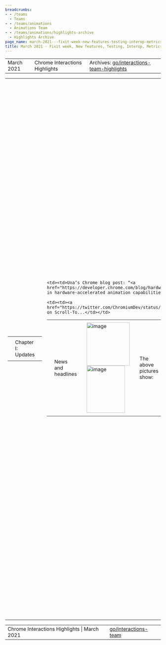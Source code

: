 ```yaml
---
breadcrumbs:
- - /teams
  - Teams
- - /teams/animations
  - Animations Team
- - /teams/animations/highlights-archive
  - Highlights Archive
page_name: march-2021---fixit-week-new-features-testing-interop-metrics-and-more
title: March 2021 - Fixit week, New features, Testing, Interop, Metrics and more!
---
```


<table>
<tr>

<td>March 2021</td>

<td>Chrome Interactions Highlights</td>

<td>Archives: <a href="http://go/animations-team-highlights">go/interactions-team-highlights</a></td>

</tr>
</table>

<table>
<tr>

<td><table></td>
<td><tr></td>

<td><td>Chapter I: Updates</td></td>

<td></tr></td>
<td></table></td>

<td><table></td>
<td><tr></td>

<td><td>News and headlines</td></td>

<td><td><img alt="image" src="https://lh5.googleusercontent.com/8Rx9baQSC1D5OKFFterOr8Ep4YoxqFThALN73pUPewvq4fUaFUVlOksg2JThWYNqD2QU0BRVezKD9fDNXj0MxRN_zt-N7G4vHYsyjkqd35ob51icSH-87sJV-20hBNTPOAPYrrD2w0Ggrg7eVUtIUmR1reIvSKYemlzjfdfzvl4nysCh" height=140 width=139><img alt="image" src="https://lh4.googleusercontent.com/M_WQs-eMjr2z7Vo1B5MnwO02b2XhJRNzBPsaLddW8yBxbwu7AFSBm-tTfR-T1MBMMsT7gy6SQX95J8YEB_IMV3TJobogfhmBZpmgZS19VQ4UwO1Kr2y0pS162qw9jLAiuMnRdNwqV-8OQfbaXlL5jaue5_GBlUhvfyox1n9X-FQUF3Xg" height=153 width=124></td></td>

<td><td>The above pictures show:</td></td>

    <td><td>Una’s Chrome blog post: “<a
    href="https://developer.chrome.com/blog/hardware-accelerated-animations/">Updates
    in hardware-accelerated animation capabilities</a>”</td></td>

    <td><td><a
    href="https://twitter.com/ChromiumDev/status/1366422289441566736">Tweet</a>
    on Scroll-To...</td></td>

<td><td>Bug status update</td></td>

<td><td><img alt="image" src="https://lh4.googleusercontent.com/baJ0Vl-hujPKzdTypC9eeqvk7ifk30XYovJ4uKFZkJakYRVVlj6OKrwwwWKebHate9YPgSail2_yQQla7zP0lkNl0f9uAALZYQGJpDtD0C0iu6rKr6Dd7wsbnIFj8c1VzybSQThgKefFBNFXRcXStkEohFZvUeCdMipFfADVUw7bT97y" height=77 width=140><img alt="image" src="https://lh5.googleusercontent.com/0nTwbFbyafdWtsV8h2di3l5lOqebkNcmCG6OfwwQi6SLLEsSA3dJCt-l3D_KqAn6cUbawHVyx77DHwvlpuzr7MGfv6ZsSiUR41JUbYVS9R5VRzaetVQ3JatAn-jgUfRRzYk91bQYptKWiD6_CC62pzqT-oF2VEvhy4Nmnq3XuIRMQrpy" height=76 width=140></td></td>

<td><td>Our team did an awesome work on bug fixing this sprint...and during perf too!</td></td>

<td><td>This is likely due to our fixit week effort which is proudly introduced in the next chapter...</td></td>

<td></tr></td>
<td></table></td>

<td><table></td>
<td><tr></td>

<td><td>Chapter II: Fixit Week!</td></td>

<td></tr></td>
<td></table></td>

<td><table></td>
<td><tr></td>

<td><td><a href="http://go/interactions-fixit-2021q1">Overall stats</a></td></td>

<td><td>Our team had a fixit week during Mar 1~5, and the team made tremendous progress!</td></td>

<td><td>Bugs we closed: <a href="https://bugs.chromium.org/u/2341872843/hotlists/Interactions-FixIt-2021Q1">40</a> including:</td></td>

    <td><td>P1s fixed: 4</td></td>

    <td><td>P2s fixed: 11</td></td>

    <td><td>P3s fixed: 7</td></td>

    <td><td>Others (WAIs, dups): 18</td></td>

<td><td>Bugs re-triaged: <a href="https://bugs.chromium.org/u/flackr@chromium.org/hotlists/Interactions-2021-Retriage">19</a> including:</td></td>

    <td><td>Fixed: 2</td></td>

    <td><td>Closed: 6</td></td>

    <td><td>Assigned to another team: 1</td></td>

<td></tr></td>
<td></table></td>

<td><table></td>
<td><tr></td>

<td><td>De-flake scroll snap tests</td></td>

<td><td>kevers@ focused on deflaking scroll snap tests during fix it week. Here are some common causes of flakes:</td></td>

    <td><td>Files containing too many subtests triggering timeouts. We cannot
    always accelerate the scroll timing. The tests have a 6s budget and can take
    3x longer than expected when machines are under load.</td></td>

    <td><td>Incorrectly detecting the end of an animation. Waits on a gesture or
    key event resolve when queued and not when handled. This can result on the
    scroll end being detected before it has even started! To address, we now
    wait for scroll events.</td></td>

<td><td>Outcome:</td></td>

    <td><td>Landed 7 CLs</td></td>

    <td><td>Removed 14 lines from test expectations.</td></td>

    <td><td>Fixed 10 test files</td></td>

    <td><td>Closed 8 bugs</td></td>

<td><td>Fix pointer events flaky tests</td></td>

<td><td>liviutinta@’s focused on pointer events tests marked in TestExpectations file:</td></td>

    <td><td>Using sendkeys instead of keyDown, keyUp</td></td>

        <td><td>Landed 1 <a
        href="https://chromium-review.googlesource.com/c/chromium/src/+/2737916">CL</a>
        that fixed 4 tests.</td></td>

    <td><td>Marked in TestExpectations:</td></td>

        <td><td>For <a href="http://crbug.com/893480">crbug.com/893480</a> the
        remaining 8 tests in Test Expectations need implementation keyUp/keyDown
        as it allows for multiple keys pressed at once</td></td>

        <td><td>For <a href="http://crbug.com/1140611">crbug.com/1140611</a>
        there’s “Element click intercepted error” thrown from test driver (2
        tests)</td></td>

    <td><td>Few web tests flaky because pointermove coalescing was not taken
    into account (1 WIP <a
    href="https://chromium-review.googlesource.com/c/chromium/src/+/2745276">CL</a>,
    2 tests, 5 related issues)</td></td>

<td></tr></td>
<td><tr></td>

<td><td>Fixing clusterfuzz crashes</td></td>

<td><td>xidachen@ worked on fixing clusterfuzz crashes:</td></td>

    <td><td>They usually have a minimal test case, easy to diagnose</td></td>

    <td><td>These are crashes can happen in the real world</td></td>

    <td><td>Often times it is due to our coding missing edge cases</td></td>

<td><td>Outcome: Landed 2 CLs and fixed 2 bugs. In additional to that, xidachen@ also closed a few touch-action related bugs.</td></td>

<td></tr></td>
<td></table></td>

<td><table></td>
<td><tr></td>

<td><td>Chapter III: New features</td></td>

<td></tr></td>
<td></table></td>

<td><table></td>
<td><tr></td>

<td><td>Animations in display locked subtrees</td></td>

<td><td><img alt="image" src="https://lh3.googleusercontent.com/gXn-G235ngNBZqnmVTdwJK5JsmZSu8eeCwhoRJs4TZQoAwU-F2PgGaOZb_uU8zV18Nifvs8SAWH96eny1NaJPWzhoAl3L2SjJ6kXcV9ZHr-OPGNsroy4-2v1UzenxwYZfrAQ0wBI9GGj2VxR-3oiab8F5vtaM0hd0Psp7ll7fWD0RcbW" height=239 width=283></td></td>

<td><td>kevers@ is working on this performance optimization, which effectively “pause” CSS animations/transitions that are not rendered due to content-visibility, while direct queries must still produce correct results.</td></td>

<td><td>The above demo shows that animation events stop firing while content is hidden, which is a direct consequence of not updating hidden animations due to the normal passage of time. Calculations requiring a fresh style update are correctly resolved on demand.</td></td>

<td><td>Composite background-color animation</td></td>

<td><td>xidachen@ fixed a crash which is due to missing repaint. He is also working on two known problems in order to restart finch experiment.</td></td>

<td><td>Scroll to element</td></td>

<td><td><img alt="image" src="https://lh6.googleusercontent.com/py8m0A7cqlby60QF-ayhnnAx0D5qNgt5tXjcZch6XaSmea-TKeG4tEscN66ShBCpdiacNSN-mK93HZ0kJEvC4EWD-gPBSd49UjBWh4QkwPkYzK6pQcGXtCZHzNK5ZlvtSGeismWyBhfb4Iy3CDNG3IEk0TFVyqBEGOv6ApprIstxIxp_" height=159 width=283></td></td>

<td><td>flackr@ developed a <a href="https://chrome.google.com/webstore/detail/scroll-to/hjaaolhckkhdkamciipnogbbiafgbcil">scroll-to extension</a></td></td>

    <td><td><a href="https://github.com/flackr/scroll-to-extension">Source</a>
    code is available</td></td>

    <td><td>Scrolls to selected element</td></td>

    <td><td>Rejects <a
    href="https://github.com/WICG/scroll-to-text-fragment/blob/main/EXTENSIONS.md#css-selector-restrictions">restricted
    CSS selectors</a></td></td>

<td></tr></td>
<td><tr></td>

<td><td>Google Meet FPS optimization</td></td>

<td><td><img alt="image" src="https://lh4.googleusercontent.com/lSNmrAN5LzgMhOS2CppDDmbPza5nWwaPmqI0fgEBEblh7q2FbNV5iij-Kt_UkKQp2qOjt3xqEl5NH_rKGePmxJdxYC7jLFxxRZAqfZ2zmK6QxLjhYyHnpQ8QMSIE__2Ywnn1emJB_RXDBZeEHdw82iS2SCogBXfgZH2GR-qWcE9Ep2Qq" height=405 width=283></td></td>

<td><td>zmo@ plumbed minimum tick interval of animations, which requires</td></td>

    <td><td><a
    href="https://chromium-review.googlesource.com/c/chromium/src/+/2716656">Calculate
    minimum tick interval</a></td></td>

    <td><td><a
    href="https://chromium-review.googlesource.com/c/chromium/src/+/2730045">Used
    in tick rate heuristic</a></td></td>

<td><td>After the above change, flackr@ found that meet still wasn’t showing 60fps. More investigation shows that meet had incorrect animation. Specifically 0.6s 3 keyframe animation with steps(18) should be 30fps, but 18 animation-timing-function steps is applied between each pair of keyframes. flackr@ is currently working with meet team to further optimize this.</td></td>

<td><td>Penetrating context menu image selection</td></td>

<td><td><img alt="image" src="https://lh4.googleusercontent.com/3WSJTjHaw94sUraj0T8JhdTWDJwtGtJpEijrluAiFSX1fsZCK4RwhgbVYnTxO5sxJu4oRogVdOo-Q9JDnQoM9Zt_taRYYXV2YBK-WUUcDIDiSbmszSq5EY3AGY4r2-zHhqx5VbT3Z8YwinxWir0Rofi5oDy1QUmsdKYe37T2EsI2yEY5" height=215 width=283></td></td>

<td><td>The feature is implemented by benwgold@ where flackr@ is an active reviewer. Specifically, this feature allows right click / long press to find images below targeted element.</td></td>

<td><td>In this <a href="https://output.jsbin.com/rucoyak">demo</a>, an image label element completely covers the image. Without penetrating image selection, one could not save the image without inspecting the page.</td></td>

<td><td>Disable double tap to zoom</td></td>

<td><td>liviutinta@ landed <a href="https://chromium-review.googlesource.com/q/bug:1108987">CLs</a> disabling DTZ for meta viewport tags such as:</td></td>

    <td><td>&lt;meta name=”viewport” content=”device-width”&gt;</td></td>

    <td><td>&lt;meta name=”viewport” content=”initial-scale=1”&gt; , for any
    initial-scale &gt;=1 we’ll disable DTZ</td></td>

    <td><td>&lt;meta name=”viewport” content=”minimum-scale=1”&gt;,
    minimum-scale &gt;=1 implies initial-scale &gt;= 1</td></td>

    <td><td>Combinations of the above</td></td>

<td><td>The <a href="https://groups.google.com/a/chromium.org/g/blink-dev/c/dXztlK096rs/m/6DKc6nhcCQAJ">I2S</a> API owners approved, and we have started finch experiment for 50% canary.</td></td>

<td></tr></td>
<td></table></td>

<td><table></td>
<td><tr></td>

<td><td>Chapter IV: Testing</td></td>

<td></tr></td>
<td></table></td>

<td><table></td>
<td><tr></td>

<td><td>Move virtual scroll-snap tests</td></td>

<td><td>The problem with virtual/threaded is that it doesn’t guarantee that scroll snap tests run on the compositor. Thus kevers@ moved the tests to threaded-prefer-compositing, which ensures that the composited path is being used. This change exposed that we had limited testing of scroll snap with composited scrolling and temporarily introduced 7 new entries in the TestExpectations file. These failures have now been addressed.</td></td>

<td><td>Automate WPT test using testdriver action API</td></td>

<td><td><img alt="image" src="https://lh6.googleusercontent.com/y5VfiIiUaDOm-G9ldk2gNytVwyx9DgTmvVSZZKzqvdkUBQ5JEV5z40t9YfledkhNAgqYpbskH9vTP5VCnryyOJMIRzz0ak45JZmMW29ZedQQGpVYzR7cg8NHxYQfHtJM3J6-C4o9ePXJBXFBszOwpeUxUfvoJh6mH49V_uQwhdBM5Jpe" height=185 width=283></td></td>

<td><td>lanwei@ kept working on automate WPT test and making good progress.</td></td>

<td></tr></td>
<td></table></td>

<td><table></td>
<td><tr></td>

<td><td>Chapter V: Stability fixes</td></td>

<td><td>kevers@ fixed a problem when running user code (Javascript) that can result in the destruction of an execution context. The solution is to double check if the context is used downstream of script execution.</td></td>

<td></tr></td>
<td></table></td>

<td><table></td>
<td><tr></td>

<td><td>Chapter VI: Interop fixes</td></td>

<td></tr></td>
<td></table></td>

<td><table></td>
<td><tr></td>

<td><td>Sticky interop investigation</td></td>

<td><td><img alt="image" src="https://lh4.googleusercontent.com/xCplj7tBIokIzfY3bN1pO4H07CEWAZq9qG8C9p8DmlfYfor-6CGO4h9OdyDZsR03gCf5esw4S1xIsIvYiyLRBcxvS1C7k6zIDFvS_111zX_QJjBHotjN4mBbY_Gj7VMV51LgF9b9OkIw1SU2Tld6sb6IpufwOub1V2YeJK-ShNRd0XPB" height=167 width=283></td></td>

<td><td>flackr@ created <a href="https://bugs.chromium.org/p/chromium/issues/detail">meta tracking bug</a> for this. During this sprint, <a href="https://bugs.chromium.org/p/chromium/issues/list">3 issues</a> were closed. Moreover, a <a href="https://wpt.fyi/results/css/css-position/sticky/position-sticky-scrollIntoView.html">WPT test</a> has been landed to track new spec scrollIntoView behavior.</td></td>

<td><td>Fixed falsely overconstrained stick positioning</td></td>

<td><td><img alt="image" src="https://lh4.googleusercontent.com/xtsXFqA5IqyV2xz6JWUDk25Ee5dkse6mUKh_5FTcPYpISbkPWErpJR5k3fMnUMI9qnyzgLJSziuxiFSOPImhoGdqX-fZ4NWry2y1Jivg6v_KZ5E75YtqmMTl-vw8OVl7xAa8VJmY7dVCm6VwrsrmLkbG3vK_A-VH1453sQTMChlYha0U" height=137 width=137><img alt="image" src="https://lh4.googleusercontent.com/BG8InXEt7-3mnsMMdOjt8vPJ_Ff8aexfkJ2xiBSV3JryUb501rzf6JUkU2ELO8H0bUHzSU5zYg_gS8FeLzm0DQsjWUr_WlMZKvOJtfhK4O3KmArm4vROemwz6axHO3l66GcIXtbzKtAA_WHOJZYEPPvUQE-BcoIlh7yun3UZUoXyrMbj" height=136 width=136></td></td>

<td><td>flackr@ fixed a stick position <a href="https://bugs.chromium.org/p/chromium/issues/detail">bug</a>. In the above demo:</td></td>

    <td><td>The left one is the wrong behavior where the bottom constraint is
    ignored.</td></td>

    <td><td>The right one shows the correct behavior. Both bottom and top
    constraints are used creating reveal and collapse effect.</td></td>

<td></tr></td>
<td><tr></td>

<td><td>Overscroll-behavior propagation</td></td>

<td><td>xidachen@ made some progress towards fixing this <a href="http://crbug.com/954423">bug</a>, which includes</td></td>

    <td><td>Found ~15 google internal sites that might break by the incoming
    fix</td></td>

    <td><td>Started this <a
    href="https://docs.google.com/document/d/1PGBW3PDWTenS8i6-k6Xsv1_MuKxqEfX8o1jVGmxxnFk/edit#">doc</a>,
    which provided guidance on how to change their sites to avoid
    breakage.</td></td>

    <td><td>All google internal sites listed in the doc have made
    changes.</td></td>

    <td><td>Unfortunately the percentage of sites that might break is not going
    down (<a href="https://uma.googleplex.com/p/chrome/timeline_v2/">Beta</a>:
    ~2.2%, <a
    href="https://uma.googleplex.com/p/chrome/timeline_v2/">Stable</a>: ~0.5% of
    page loads)</td></td>

<td><td>Scroll snap behavior with scrollbar arrow keys</td></td>

<td><td>Resolved the scroll snap behavior for interactions with the scrollbar arrow keys during the last sprint cycle for main thread scrolling. Fixed for composited scrolling this sprint.</td></td>

<td><td><img alt="image" src="https://lh3.googleusercontent.com/VJhePxtBeo6Irdt8t9FxdTl8hvkvHcAAGVyxvmtUeehNqlThCATmCB3WWuLXGGfOP-7rg-4uihVZN1VoosN0Tpbq8Iekx1J55WTrQqZp8J-TeZxDq0U6-Iqo2PcM8zT-EudBCQpYRkjXdqlv78FjI_GilXNHHyy1Iu2yen5ZOhsgoywR" height=97 width=283></td></td>

<td></tr></td>
<td></table></td>

<td><table></td>
<td><tr></td>

<td><td>Chapter VII: Metrics</td></td>

<td></tr></td>
<td></table></td>

<td><table></td>
<td><tr></td>

<td><td>Finch study: Composite relative keyframes</td></td>

<td><td>kevers@ launched this finch study and collected some meaningful results.</td></td>

<td><td><img alt="image" src="https://lh6.googleusercontent.com/uyULOys9B0l5Qkk1G8ZDUoqr-ps8pQ1ZpPMkJO4T0S9ipY6aLjCX6IMcuCfceaxBS98cfu3o-Q6OBUUZ0A_owKwozS_ctf0gbXEtUoi3Xru7ghDxCOE4uTYu26aFmclzqbnoh7aLZNAjc-q-kObkIGNXqhTKzRyUyVA1WctLKb8ZPQB0" height=123 width=283></td></td>

<td><td><img alt="image" src="https://lh3.googleusercontent.com/xoghGSmjwTGotF0VxXGa_XGkMHaKNQvIOvSx4CRqVpN900oCWoCYZwmMxbaz7IptN0gLl00CrW0XRgwSbhuOB3PZEjC4n1eDX3OqRybkLOhor4IUKXrFVqsTTyJNjMJmtfPHjIlYGAEtJdgIdluiKurKJJV6DahQdzEaNNQdvAwR1rgl" height=117 width=283></td></td>

<td><td>Finch study: <a href="https://uma.googleplex.com/p/chrome/variations">Scroll prediction</a></td></td>

<td><td>flackr@ is launching this finch study on behave of a Microsoft engineer.</td></td>

<td><td>VisualJitter</td></td>

<td><td><img alt="image" src="https://lh4.googleusercontent.com/mT74G-gB6SrpkOE9Psf3G700HUcy0Shav9Q-Z1dFcxJ8XTthGh8iB4p1MWRrcM3KVVG6zm_mEKBR4vMPej_vqBcnp_Qb4RDw9TkRYxLrdNi2yFbva-qai4RJWpwLc9KqVwjee-7UBB06Z7VmNYVo01pASlLvSHqEOKkXkW6feRDIAbtD" height=113 width=283></td></td>

<td><td>AverageLagPresentation</td></td>

<td><td><img alt="image" src="https://lh5.googleusercontent.com/lcCu72bAUBMq3KtAO5_46zwl8GDtC5R9RjnOypXBrRzH-c5iQWzrSbnCnBC9EL-rM4JT02kNe_cCzWOlAHTPiJ2CIM4sbq0XTCzwanEt5PjQjXTndj89sdexYXYLd1I4-EwXg6UVbzlLyD3CO-ksuVCDLhfLvCU7QSodgt4ZSm4O18BV" height=113 width=283></td></td>

<td><td>Legend (f=# frames): -5ms 0.375f 0.5f 0.625f 1.217ms 3.3ms 5.383ms</td></td>

<td><td>The data of “VisualJitter” suggests that more prediction means more jitter. The data of “AverageLagPresentation” suggests more prediction increases lag.</td></td>

<td></tr></td>
<td><tr></td>

<td><td>Smoothness Metric</td></td>

<td><td><img alt="image" src="https://lh6.googleusercontent.com/MKJsf1GYBhT0doAMEpwkenRs76RjwpmXg7qR50gqFH7ntVCI6OUJ3qLoVl_oLfpZ-kl9nN3gMprxubQ4GWQHSvfg_wCAAZ-l8Vfb_Np9HcdrEXuKa-WhcDmyxEy1Gm71f-gGyIvZV6xOFfB1jSrHXeHRxQX8fhlpGN6miqwvOrAqw2fc" height=143 width=283></td></td>

<td><td>lanwei@ explored in the smoothness metric field and did some data analysis.</td></td>

<td></tr></td>
<td></table></td>

<td><table></td>
<td><tr></td>

<td><td>Chapter VIII: à la carte</td></td>

<td></tr></td>
<td></table></td>

<td><table></td>
<td><tr></td>

<td><td>PointerEvent spec reviews</td></td>

<td><td>mustaq@ has almost done reviewing two significant changes from the external spec editor:</td></td>

    <td><td><a
    href="https://github.com/w3c/pointerevents/pull/349">Reword/expand
    touch-action definition</a></td></td>

        <td><td>Added direct suggestions to clarify that “touch-action:
        manipulation” excludes double-tap zoom.</td></td>

    <td><td><a href="https://github.com/w3c/pointerevents/pull/350">Major
    refactoring: refer to “direct manipulation” rather than
    “touch”</a></td></td>

        <td><td>A long and tricky edit to officially include (some) pen pointers
        in touch-action.</td></td>

<td></tr></td>
<td></table></td>

</tr>
</table>

<table>
<tr>

<td>Chrome Interactions Highlights | March 2021</td>

<td><a href="http://go/interactions-team">go/interactions-team</a></td>

</tr>
</table>